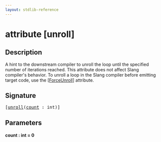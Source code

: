 ```yaml
---
layout: stdlib-reference
---
```


# attribute [unroll]

## Description

A hint to the downstream compiler to unroll the loop until the specified number of iterations reached.
This attribute does not affect Slang compiler's behavior.
To unroll a loop in the Slang compiler before emitting target code, use the <span class='code'>[<a href="../forceunroll-05.md">ForceUnroll</a>]</span> attribute.


## Signature

<pre>
[<a href=".">unroll</a>(<a href=".#decl-count" class="code_param">count</a> : <span class="code_keyword">int</span>)]
</pre>

## Parameters

####  <a id="decl-count"></a>count  : int = 0

